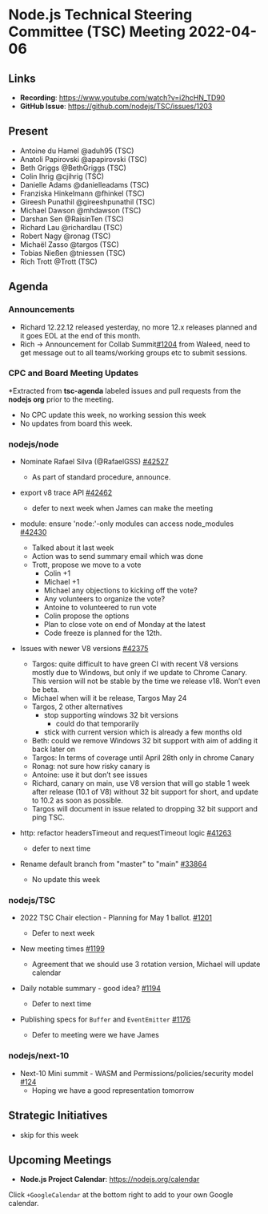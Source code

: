 # Node.js Technical Steering Committee (TSC) Meeting 2022-04-06

## Links

* **Recording**:  <https://www.youtube.com/watch?v=i2hcHN_TD90>
* **GitHub Issue**: <https://github.com/nodejs/TSC/issues/1203>

## Present

* Antoine du Hamel @aduh95 (TSC)
* Anatoli Papirovski @apapirovski (TSC)
* Beth Griggs @BethGriggs (TSC)
* Colin Ihrig @cjihrig (TSC)
* Danielle Adams @danielleadams (TSC)
* Franziska Hinkelmann @fhinkel (TSC)
* Gireesh Punathil @gireeshpunathil (TSC)
* Michael Dawson @mhdawson (TSC)
* Darshan Sen @RaisinTen (TSC)
* Richard Lau @richardlau (TSC)
* Robert Nagy @ronag (TSC)
* Michaël Zasso @targos (TSC)
* Tobias Nießen @tniessen (TSC)
* Rich Trott @Trott (TSC)

## Agenda

### Announcements

* Richard 12.22.12 released yesterday, no more 12.x releases planned and it goes EOL at the
  end of this month.
* Rich -> Announcement for Collab Summit[#1204](https://github.com/nodejs/TSC/issues/1204)
  from Waleed, need to get message out to all teams/working groups etc to submit sessions.

### CPC and Board Meeting Updates

*Extracted from **tsc-agenda** labeled issues and pull requests from the **nodejs org** prior to the meeting.

* No CPC update this week, no working session this week
* No updates from board this week.

### nodejs/node

* Nominate Rafael Silva (@RafaelGSS) [#42527](https://github.com/nodejs/node/issues/42527)
  * As part of standard procedure, announce.

* export v8 trace API [#42462](https://github.com/nodejs/node/pull/42462)
  * defer to next week when James can make the meeting

* module: ensure 'node:'-only modules can access node_modules [#42430](https://github.com/nodejs/node/pull/42430)
  * Talked about it last week
  * Action was to send summary email which was done
  * Trott, propose we move to a vote
    * Colin +1
    * Michael +1
    * Michael any objections to kicking off the vote?
    * Any volunteers to organize the vote?
    * Antoine to volunteered to run vote
    * Colin propose the options
    * Plan to close vote on end of Monday at the latest
    * Code freeze is planned for the 12th.

* Issues with newer V8 versions [#42375](https://github.com/nodejs/node/issues/42375)
  * Targos: quite difficult to have green CI with recent V8 versions mostly due to Windows, but
    only if we update to Chrome Canary. This version will not be stable by the time we release
    v18. Won’t even be beta.  
  * Michael when will it be release, Targos May 24
  * Targos, 2 other alternatives
    * stop supporting windows 32 bit versions
      * could do that temporarily
    * stick with current version which is already a few months old
  * Beth: could we remove Windows 32 bit support with aim of adding it back later on
  * Targos: In terms of coverage until April 28th only in chrome Canary
  * Ronag: not sure how risky canary is
  * Antoine: use it but don’t see issues
  * Richard, canary on main, use V8 version that will go stable 1 week after release (10.1 of V8)
    without 32 bit support for short, and update to 10.2 as soon as possible.
  * Targos will document in issue related to dropping 32 bit support and ping TSC.

* http: refactor headersTimeout and requestTimeout logic [#41263](https://github.com/nodejs/node/pull/41263)
  * defer to next time

* Rename default branch from "master" to "main" [#33864](https://github.com/nodejs/node/issues/33864)
  * No update this week

### nodejs/TSC

* 2022 TSC Chair election - Planning for May 1 ballot. [#1201](https://github.com/nodejs/TSC/issues/1201)
  * Defer to next week

* New meeting times [#1199](https://github.com/nodejs/TSC/issues/1199)
  * Agreement that we should use 3 rotation version, Michael will update calendar

* Daily notable summary - good idea? [#1194](https://github.com/nodejs/TSC/issues/1194)
  * Defer to next time

* Publishing specs for `Buffer` and `EventEmitter` [#1176](https://github.com/nodejs/TSC/issues/1176)
  * Defer to meeting were we have James

### nodejs/next-10

* Next-10 Mini summit  - WASM and Permissions/policies/security model [#124](https://github.com/nodejs/next-10/issues/124)
  * Hoping we have a good representation tomorrow

## Strategic Initiatives

* skip for this week

## Upcoming Meetings

* **Node.js Project Calendar**: <https://nodejs.org/calendar>

Click `+GoogleCalendar` at the bottom right to add to your own Google calendar.
